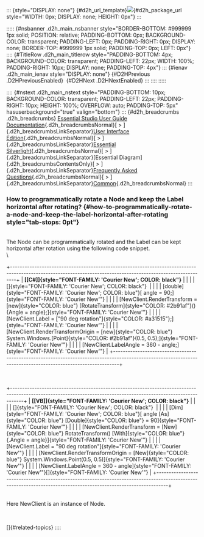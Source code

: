 ::: {style="DISPLAY: none"}
[](ms-xhelp:///?Id=d2h_url_template){#d2h_url_template}![](!package_url!){#d2h_package_url style="WIDTH: 0px; DISPLAY: none; HEIGHT: 0px"}
:::

::::: {#nsbanner .d2h_main_nsbanner style="BORDER-BOTTOM: #999999 1px solid; POSITION: relative; PADDING-BOTTOM: 0px; BACKGROUND-COLOR: transparent; PADDING-LEFT: 0px; PADDING-RIGHT: 0px; DISPLAY: none; BORDER-TOP: #999999 1px solid; PADDING-TOP: 0px; LEFT: 0px"}
:::: {#TitleRow .d2h_main_titlerow style="PADDING-BOTTOM: 4px; BACKGROUND-COLOR: transparent; PADDING-LEFT: 22px; WIDTH: 100%; PADDING-RIGHT: 10px; DISPLAY: none; PADDING-TOP: 4px"}
::: {#ienav .d2h_main_ienav style="DISPLAY: none"}
[](ms-xhelp:///?Id=3116a072-1198-43a2-b745-0b208e374ffa){#D2HPrevious .D2HPreviousEnabled}  [](ms-xhelp:///?Id=d0473368-f993-4d63-9513-9fea468932fd){#D2HNext .D2HNextEnabled}
:::
::::
:::::

:::: {#nstext .d2h_main_nstext style="PADDING-BOTTOM: 10px; BACKGROUND-COLOR: transparent; PADDING-LEFT: 22px; PADDING-RIGHT: 10px; HEIGHT: 100%; OVERFLOW: auto; PADDING-TOP: 5px" hasuserbackground="true" valign="bottom"}
::: {#d2h_breadcrumbs .d2h_breadcrumbs}
[Essential Studio User Guide Documentation](ms-xhelp:///?Id=12457748-09e3-4d74-a240-8e049cedf030){.d2h_breadcrumbsNormal}[ \> ]{.d2h_breadcrumbsLinkSeparator}[User Interface Edition](ms-xhelp:///?Id=c29296b7-531c-413b-a0ec-488ca1f7f669){.d2h_breadcrumbsNormal}[ \> ]{.d2h_breadcrumbsLinkSeparator}[Essential Silverlight](ms-xhelp:///?Id=66221bd1-ba2e-43c2-94a7-618f50e01d24){.d2h_breadcrumbsNormal}[ \> ]{.d2h_breadcrumbsLinkSeparator}[Essential Diagram]{.d2h_breadcrumbsContentsOnly}[ \> ]{.d2h_breadcrumbsLinkSeparator}[Frequently Asked Questions](ms-xhelp:///?Id=500c0c56-057a-4072-a17a-ec532fadd140){.d2h_breadcrumbsNormal}[ \> ]{.d2h_breadcrumbsLinkSeparator}[Common](ms-xhelp:///?Id=fe5286e7-9f07-4837-a796-3dff0858d847){.d2h_breadcrumbsNormal}
:::

### How to programmatically rotate a Node and keep the Label horizontal after rotating? {#how-to-programmatically-rotate-a-node-and-keep-the-label-horizontal-after-rotating style="tab-stops: 0pt"}

\
The Node can be programmatically rotated and the Label can be kept horizontal after rotation using the following code snippet.\
\

+--------------------------------------------------------------------------------------------------------------------------------------------------------------+
| **[\[C#\]]{style="FONT-FAMILY: 'Courier New'; COLOR: black"}**                                                                                               |
|                                                                                                                                                              |
| []{style="FONT-FAMILY: 'Courier New'; COLOR: black"}                                                                                                         |
|                                                                                                                                                              |
| [double]{style="FONT-FAMILY: 'Courier New'; COLOR: blue"}[ angle = 90;]{style="FONT-FAMILY: 'Courier New'"}                                                  |
|                                                                                                                                                              |
| [NewClient.RenderTransform = [new]{style="COLOR: blue"} [RotateTransform]{style="COLOR: #2b91af"}(){Angle = angle};]{style="FONT-FAMILY: 'Courier New'"}     |
|                                                                                                                                                              |
| [NewClient.Label = [\"90 deg rotation\"]{style="COLOR: #a31515"};]{style="FONT-FAMILY: 'Courier New'"}                                                       |
|                                                                                                                                                              |
| [NewClient.RenderTransformOrigin = [new]{style="COLOR: blue"} System.Windows.[Point]{style="COLOR: #2b91af"}(0.5, 0.5);]{style="FONT-FAMILY: 'Courier New'"} |
|                                                                                                                                                              |
| [NewClient.LabelAngle = 360 - angle;]{style="FONT-FAMILY: 'Courier New'"}                                                                                    |
+--------------------------------------------------------------------------------------------------------------------------------------------------------------+

 

+-----------------------------------------------------------------------------------------------------------------------------------------------------------------+
| **[\[VB\]]{style="FONT-FAMILY: 'Courier New'; COLOR: black"}**                                                                                                  |
|                                                                                                                                                                 |
| []{style="FONT-FAMILY: 'Courier New'; COLOR: black"}                                                                                                            |
|                                                                                                                                                                 |
| [Dim]{style="FONT-FAMILY: 'Courier New'; COLOR: blue"}[ angle [As]{style="COLOR: blue"} [Double]{style="COLOR: blue"} = 90]{style="FONT-FAMILY: 'Courier New'"} |
|                                                                                                                                                                 |
| [NewClient.RenderTransform = [New]{style="COLOR: blue"} RotateTransform() [With]{style="COLOR: blue"} {.Angle = angle}]{style="FONT-FAMILY: 'Courier New'"}     |
|                                                                                                                                                                 |
| [NewClient.Label = \"90 deg rotation\"]{style="FONT-FAMILY: 'Courier New'"}                                                                                     |
|                                                                                                                                                                 |
| [NewClient.RenderTransformOrigin = [New]{style="COLOR: blue"} System.Windows.Point(0.5, 0.5)]{style="FONT-FAMILY: 'Courier New'"}                               |
|                                                                                                                                                                 |
| [NewClient.LabelAngle = 360 - angle]{style="FONT-FAMILY: 'Courier New'"}[]{style="FONT-FAMILY: 'Courier New'"}                                                  |
+-----------------------------------------------------------------------------------------------------------------------------------------------------------------+

\
Here NewClient is an instance of Node.

 

[]{#related-topics}
::::
